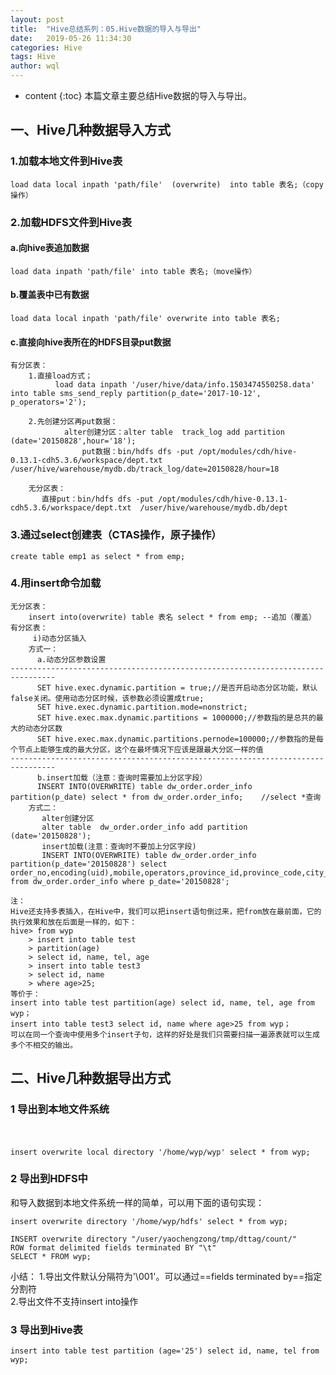```yaml
---
layout: post
title:  "Hive总结系列：05.Hive数据的导入与导出"
date:   2019-05-26 11:34:30
categories: Hive
tags: Hive
author: wql
---
```


* content
{:toc}
本篇文章主要总结Hive数据的导入与导出。






## 一、Hive几种数据导入方式
### 1.加载本地文件到Hive表
  
```
load data local inpath 'path/file'  (overwrite)  into table 表名;（copy操作）
```

### 2.加载HDFS文件到Hive表
####   a.向hive表追加数据
  
```
load data inpath 'path/file' into table 表名;（move操作）
```

####   b.覆盖表中已有数据
  
```
load data local inpath 'path/file' overwrite into table 表名;
```

####   c.直接向hive表所在的HDFS目录put数据

```
有分区表：
	1.直接load方式；
		  load data inpath '/user/hive/data/info.1503474550258.data' into table sms_send_reply partition(p_date='2017-10-12', p_operators='2');

	2.先创建分区再put数据：
			alter创建分区：alter table  track_log add partition (date='20150828',hour='18');
		        put数据：bin/hdfs dfs -put /opt/modules/cdh/hive-0.13.1-cdh5.3.6/workspace/dept.txt  /user/hive/warehouse/mydb.db/track_log/date=20150828/hour=18

	无分区表：
	   直接put：bin/hdfs dfs -put /opt/modules/cdh/hive-0.13.1-cdh5.3.6/workspace/dept.txt  /user/hive/warehouse/mydb.db/dept
```

### 3.通过select创建表（CTAS操作，原子操作）
 
```
create table emp1 as select * from emp;
```

### 4.用insert命令加载
  
```
无分区表：
  	insert into(overwrite) table 表名 select * from emp; --追加（覆盖）
有分区表：
	 i)动态分区插入
    方式一：
	  a.动态分区参数设置
--------------------------------------------------------------------------------
	  SET hive.exec.dynamic.partition = true;//是否开启动态分区功能，默认false关闭。使用动态分区时候，该参数必须设置成true;
	  SET hive.exec.dynamic.partition.mode=nonstrict;
	  SET hive.exec.max.dynamic.partitions = 1000000;//参数指的是总共的最大的动态分区数
	  SET hive.exec.max.dynamic.partitions.pernode=100000;//参数指的是每个节点上能够生成的最大分区，这个在最坏情况下应该是跟最大分区一样的值
--------------------------------------------------------------------------------
	  b.insert加载（注意：查询时需要加上分区字段）
   	  INSERT INTO(OVERWRITE) table dw_order.order_info partition(p_date) select * from dw_order.order_info;    //select *查询
    方式二：
	   alter创建分区
	   alter table  dw_order.order_info add partition (date='20150828');
	   insert加载(注意：查询时不要加上分区字段)
	   INSERT INTO(OVERWRITE) table dw_order.order_info partition(p_date='20150828') select order_no,encoding(uid),mobile,operators,province_id,province_code,city_id,city_code,product_id,product_code,product_name,flow_size,tag_type,flow_type,order_mode,status,upper_id,upper_msg,upper_order_no,upper_fee,serial_no,invoker_id,invoker_order_no,invoker_fee,notify_url,api_source,api_version,comment,event_json,create_time,update_time,commit_time,success_time,recharge_code,channel,source from dw_order.order_info where p_date='20150828';
```

```
注：
Hive还支持多表插入，在Hive中，我们可以把insert语句倒过来，把from放在最前面，它的执行效果和放在后面是一样的，如下：
hive> from wyp
    > insert into table test
    > partition(age)
    > select id, name, tel, age
    > insert into table test3
    > select id, name
    > where age>25;
等价于：
insert into table test partition(age) select id, name, tel, age from wyp；
insert into table test3 select id, name where age>25 from wyp；
可以在同一个查询中使用多个insert子句，这样的好处是我们只需要扫描一遍源表就可以生成多个不相交的输出。
```


## 二、Hive几种数据导出方式

###   1 导出到本地文件系统
　
```
insert overwrite local directory '/home/wyp/wyp' select * from wyp;
```
###  2 导出到HDFS中
和导入数据到本地文件系统一样的简单，可以用下面的语句实现：
　 
```
insert overwrite directory '/home/wyp/hdfs' select * from wyp;

INSERT overwrite directory "/user/yaochengzong/tmp/dttag/count/" 
ROW format delimited fields terminated BY "\t"
SELECT * FROM wyp;
```
小结：
1.导出文件默认分隔符为'\001'。可以通过==fields terminated by==指定分割符            
2.导出文件不支持insert into操作          

###   3 导出到Hive表

```
insert into table test partition (age='25') select id, name, tel from wyp;
```
